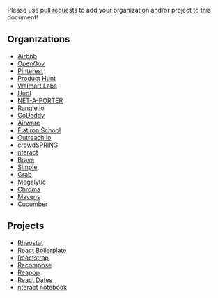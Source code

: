 Please use [pull requests](https://github.com/airbnb/enzyme/pull/new/master) to add your organization and/or project to this document!

Organizations
----------
 - [Airbnb](https://github.com/airbnb)
 - [OpenGov](https://github.com/opengov)
 - [Pinterest](https://github.com/pinterest)
 - [Product Hunt](https://github.com/producthunt)
 - [Walmart Labs](https://github.com/walmartlabs)
 - [Hudl](http://hudl.github.io/)
 - [NET-A-PORTER](https://github.com/NET-A-PORTER)
 - [Rangle.io](https://github.com/rangle)
 - [GoDaddy](https://github.com/godaddy)
 - [Airware](https://github.com/airware)
 - [Flatiron School](https://github.com/flatiron-labs)
 - [Outreach.io](https://github.com/getoutreach)
 - [crowdSPRING](https://crowdspring.com)
 - [nteract](https://nteract.io)
 - [Brave](https://brave.com)
 - [Simple](https://github.com/simplefinance)
 - [Grab](https://github.com/grab)
 - [Megalytic](https://megalytic.com/)
 - [Chroma](http://hichroma.com/)
 - [Mavens](https://github.com/mavens)
 - [Cucumber](https://cucumber.io)

Projects
----------
 - [Rheostat](https://github.com/airbnb/rheostat)
 - [React Boilerplate](https://github.com/mxstbr/react-boilerplate/tree/v3.0.0)
 - [Reactstrap](https://github.com/reactstrap/reactstrap)
 - [Recompose](https://github.com/acdlite/recompose)
 - [Reapop](https://github.com/LouisBarranqueiro/reapop)
 - [React Dates](https://github.com/airbnb/react-dates)
 - [nteract notebook](https://github.com/nteract/nteract)
